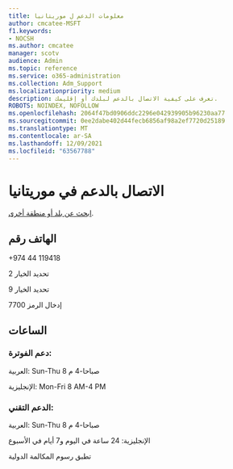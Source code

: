 ```yaml
---
title: معلومات الدعم ل موريتانيا
author: cmcatee-MSFT
f1.keywords:
- NOCSH
ms.author: cmcatee
manager: scotv
audience: Admin
ms.topic: reference
ms.service: o365-administration
ms.collection: Adm_Support
ms.localizationpriority: medium
description: تعرف على كيفية الاتصال بالدعم لبلدك أو إقليمك.
ROBOTS: NOINDEX, NOFOLLOW
ms.openlocfilehash: 2064f47bd0906ddc2296e042939905b96230aa77
ms.sourcegitcommit: 0ee2dabe402d44fecb6856af98a2ef7720d25189
ms.translationtype: MT
ms.contentlocale: ar-SA
ms.lasthandoff: 12/09/2021
ms.locfileid: "63567788"
---
```

# <a name="contact-support-for-mauritania"></a>الاتصال بالدعم في موريتانيا

[ابحث عن بلد أو منطقة أخرى](../get-help-support.md).

## <a name="phone-number"></a>الهاتف رقم
+974 44 119418

تحديد الخيار 2

تحديد الخيار 9

إدخال الرمز 7700

## <a name="hours"></a>الساعات
### <a name="billing-support"></a>دعم الفوترة:

العربية: Sun-Thu 8 صباحا-4 م

الإنجليزية: Mon-Fri 8 AM-4 PM

### <a name="technical-support"></a>الدعم التقني:

العربية: Sun-Thu 8 صباحا-4 م

الإنجليزية: 24 ساعة في اليوم و7 أيام في الأسبوع

تطبق رسوم المكالمة الدولية
